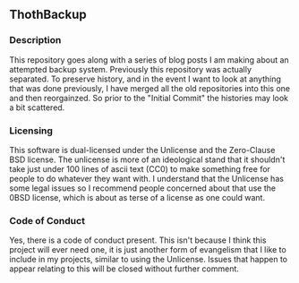## ThothBackup ##

### Description ###
This repository goes along with a series of blog posts I am making about an
attempted backup system. Previously this repository was actually separated.
To preserve history, and in the event I want to look at anything that was done
previously, I have merged all the old repositories into this one and then
reorgainzed. So prior to the "Initial Commit" the histories may look a bit
scattered.

### Licensing ###
This software is dual-licensed under the Unlicense and the Zero-Clause BSD
license. The unlicense is more of an ideological stand that it shouldn't take
just under 100 lines of ascii text (CC0) to make something free for people to
do whatever they want with. I understand that the Unlicense has some legal
issues so I recommend people concerned about that use the 0BSD license, which
is about as terse of a license as one could want.

### Code of Conduct ###
Yes, there is a code of conduct present. This isn't because I think this project
will ever need one, it is just another form of evangelism that I like to include
in my projects, similar to using the Unlicense. Issues that happen to appear
relating to this will be closed without further comment.
